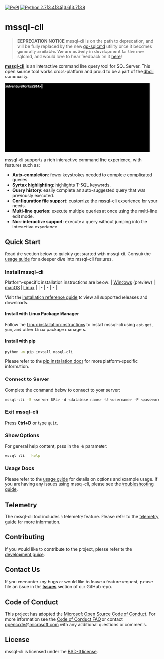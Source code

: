 [![PyPI](https://badge.fury.io/py/mssql-cli.svg)](https://pypi.python.org/pypi/mssql-cli)
[![Python 2.7|3.4|3.5|3.6|3.7|3.8](https://img.shields.io/badge/python-2.7&nbsp;|&nbsp;3.4&nbsp;|&nbsp;3.5&nbsp;|&nbsp;3.6&nbsp;|&nbsp;3.7&nbsp;|&nbsp;3.8-blue.svg)](https://github.com/dbcli/mssql-cli)

# mssql-cli



> **DEPRECATION NOTICE** mssql-cli is on the path to deprecation, and will be fully replaced by the new [go-sqlcmd](https://learn.microsoft.com/sql/tools/sqlcmd/go-sqlcmd-utility) utility once it becomes generally available. We are actively in development for the new sqlcmd, and would love to hear feedback on it [here](https://github.com/microsoft/go-sqlcmd/issues)!

[**mssql-cli**](https://github.com/dbcli/mssql-cli) is an interactive command line query tool for SQL Server. This open source tool works cross-platform and proud to be a part of the [dbcli](https://github.com/dbcli) community. 

![mssql-cli Autocomplete](https://github.com/dbcli/mssql-cli/raw/main/screenshots/mssql-cli-autocomplete.gif)

mssql-cli supports a rich interactive command line experience, with features such as:
- **Auto-completion**: fewer keystrokes needed to complete complicated queries.
- **Syntax highlighting**: highlights T-SQL keywords.
- **Query history**: easily complete an auto-suggested query that was previously executed.
- **Configuration file support**: customize the mssql-cli experience for your needs.
- **Multi-line queries**: execute multiple queries at once using the multi-line edit mode.
- **Non-interactive support**: execute a query without jumping into the interactive experience.

## Quick Start
Read the section below to quickly get started with mssql-cli. Consult the [usage guide](https://github.com/dbcli/mssql-cli/tree/main/doc/usage_guide.md) for a deeper dive into mssql-cli features.

### Install mssql-cli
Platform-specific installation instructions are below:
| [Windows](https://github.com/dbcli/mssql-cli/blob/main/doc/installation/windows.md#windows-installation) (preview) | [macOS](https://github.com/dbcli/mssql-cli/blob/main/doc/installation/macos.md#macos-installation) | [Linux](https://github.com/dbcli/mssql-cli/blob/main/doc/installation/linux.md) |
| - | - | - |

Visit the [installation reference guide](https://github.com/dbcli/mssql-cli/tree/main/doc/installation) to view all supported releases and downloads.

#### Install with Linux Package Manager
Follow the [Linux installation instructions]('https://github.com/dbcli/mssql-cli/blob/main/doc/installation/linux.md') to install mssql-cli using `apt-get`, `yum`, and other Linux package managers.

#### Install with pip
```sh
python -m pip install mssql-cli
```
Please refer to the [pip installation docs](https://github.com/dbcli/mssql-cli/blob/main/doc/installation/pip.md) for more platform-specific information.

### Connect to Server
Complete the command below to connect to your server:
```sh
mssql-cli -S <server URL> -d <database name> -U <username> -P <password>
```

### Exit mssql-cli
Press **Ctrl+D** or type `quit`.

### Show Options
For general help content, pass in the `-h` parameter:
```sh
mssql-cli --help
```

### Usage Docs
Please refer to the [usage guide](https://github.com/dbcli/mssql-cli/tree/main/doc/usage_guide.md) for details on options and example usage. If you are having any issues using mssql-cli, please see the [troubleshooting guide](https://github.com/dbcli/mssql-cli/blob/main/doc/troubleshooting_guide.md).

## Telemetry
The mssql-cli tool includes a telemetry feature. Please refer to the [telemetry guide](https://github.com/dbcli/mssql-cli/tree/main/doc/telemetry_guide.md) for more information.

## Contributing
If you would like to contribute to the project, please refer to the [development guide](https://github.com/dbcli/mssql-cli/tree/main/doc/development_guide.md).

## Contact Us
If you encounter any bugs or would like to leave a feature request, please file an issue in the
[**Issues**](https://github.com/dbcli/mssql-cli/issues) section of our GitHub repo.

## Code of Conduct
This project has adopted the [Microsoft Open Source Code of Conduct](https://opensource.microsoft.com/codeofconduct/). For more information see the [Code of Conduct FAQ](https://opensource.microsoft.com/codeofconduct/faq/) or contact
opencode@microsoft.com with any additional questions or comments.

## License
mssql-cli is licensed under the [BSD-3 license](https://github.com/dbcli/mssql-cli/blob/main/LICENSE.txt).
